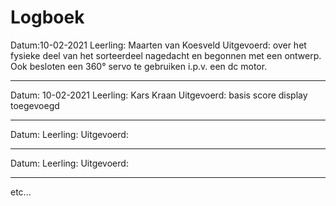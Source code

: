 # Logboek

Datum:10-02-2021
Leerling: Maarten van Koesveld
Uitgevoerd: over het fysieke deel van het sorteerdeel nagedacht en begonnen met een ontwerp. Ook besloten een 360° servo te gebruiken i.p.v. een dc motor.

---

Datum: 10-02-2021
Leerling: Kars Kraan
Uitgevoerd: basis score display toegevoegd

---

Datum:
Leerling:
Uitgevoerd:

---

Datum:
Leerling:
Uitgevoerd:

---

etc...
